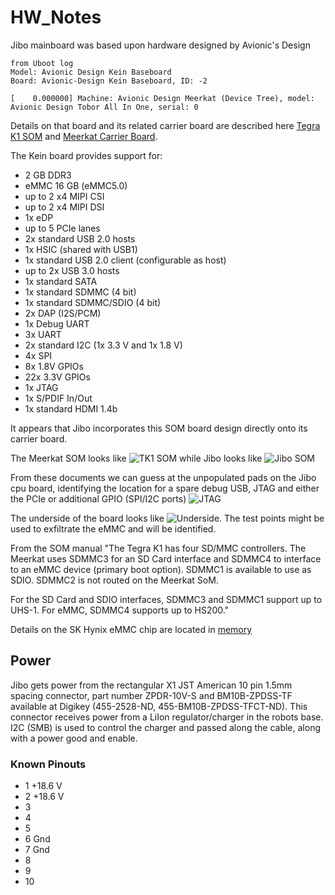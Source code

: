 # HW_Notes
Jibo mainboard was based upon hardware designed by Avionic's Design

    from Uboot log
    Model: Avionic Design Kein Baseboard
    Board: Avionic-Design Kein Baseboard, ID: -2

    [    0.000000] Machine: Avionic Design Meerkat (Device Tree), model: Avionic Design Tobor All In One, serial: 0
    
Details on that board and its related carrier board are described here [Tegra K1 SOM](documents/Tegra_K1_SOM_manual.pdf) 
and [Meerkat Carrier Board](documents/Meerkat_k1_eval_kit.pdf). 

The Kein board provides support for:
* 2 GB DDR3
* eMMC 16 GB (eMMC5.0)
* up to 2 x4 MIPI CSI
* up to 2 x4 MIPI DSI
* 1x eDP
* up to 5 PCIe lanes
* 2x standard USB 2.0 hosts
* 1x HSIC (shared with USB1)
* 1x standard USB 2.0 client (configurable as host)
* up to 2x USB 3.0 hosts
* 1x standard SATA
* 1x standard SDMMC (4 bit)
* 1x standard SDMMC/SDIO (4 bit)
* 2x DAP (I2S/PCM)
* 1x Debug UART
* 3x UART
* 2x standard I2C (1x 3.3 V and 1x 1.8 V)
* 4x SPI
* 8x 1.8V GPIOs
* 22x 3.3V GPIOs
* 1x JTAG
* 1x S/PDIF In/Out
* 1x standard HDMI 1.4b

It appears that Jibo incorporates this SOM board design directly onto its carrier board. 

The Meerkat SOM looks like ![TK1 SOM](images/Meerkat_SOM.png) while Jibo looks like ![Jibo SOM](images/Jibo_SOM.png)

From these documents we can guess at the unpopulated pads on the Jibo cpu board, identifying the location for a spare 
debug USB, JTAG and either the PCIe or additional GPIO (SPI/I2C ports) ![JTAG](images/labeled.png)

The underside of the board looks like ![Underside](images/Underside.png). The test points might be used to exfiltrate
the eMMC and will be identified.

From the SOM manual "The Tegra K1 has four SD/MMC controllers. The Meerkat uses SDMMC3 for an SD Card interface and
SDMMC4 to interface to an eMMC device (primary boot option). SDMMC1 is available to use as SDIO.
SDMMC2 is not routed on the Meerkat SoM.

For the SD Card and SDIO interfaces, SDMMC3 and SDMMC1 support up to UHS-1. For eMMC, SDMMC4
supports up to HS200." 

Details on the SK Hynix eMMC chip are located in [memory](documents/SK_hynix_1ynm_64Gb_eMMC5_1_ver1_6.pdf)

## Power 
Jibo gets power from the rectangular X1 JST American 10 pin 1.5mm spacing connector, part number ZPDR-10V-S and
BM10B-ZPDSS-TF available at Digikey (455-2528-ND, 455-BM10B-ZPDSS-TFCT-ND). This connector receives power from a LiIon
regulator/charger in the robots base. I2C (SMB) is used to control the charger and passed along the cable, along with a 
power good and enable.

### Known Pinouts 
 - 1 +18.6 V
 - 2 +18.6 V
 - 3
 - 4
 - 5 
 - 6 Gnd
 - 7 Gnd
 - 8
 - 9
 - 10